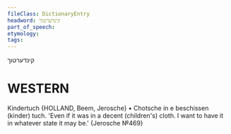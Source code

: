 ```yaml
---
fileClass: DictionaryEntry
headword: קינדערטוך
part_of_speech: 
etymology: 
tags: 
---
```

קינדערטוך

WESTERN
========

Kindertuch {HOLLAND, Beem, Jerosche}
	•	Chotsche in e beschissen (kinder) tuch. 'Even if it was in a decent (children's) cloth. I want to have it in whatever state it may be.' {Jerosche №469}
